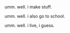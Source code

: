 <p>umm. well. i make stuff.</p>
<p>umm. well. i also go to school.</p>
<p>umm. well. i live, i guess.</p>
